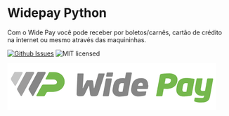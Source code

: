 # Widepay Python

Com o Wide Pay você pode receber por boletos/carnês, cartão de crédito na internet ou mesmo através das maquininhas.


[![Github Issues](http://img.shields.io/github/issues/hudsonbrendon/widepay-python.svg?style=flat)](https://github.com/hudsonbrendon/widepay-python/issues?sort=updated&state=open)
![MIT licensed](https://img.shields.io/badge/license-MIT-blue.svg)

![Wide Pay](logo.png)


